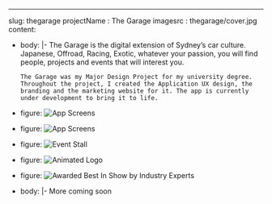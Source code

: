 ---
slug: thegarage
projectName : The Garage
imagesrc : thegarage/cover.jpg
content:
- body: |-
      The Garage is the digital extension of Sydney’s car culture. Japanese, Offroad, Racing, Exotic, whatever your passion, you will find people, projects and events that will interest you.
      
      The Garage was my Major Design Project for my university degree. Throughout the project, I created the Application UX design, the branding and the marketing website for it. The app is currently under development to bring it to life.
      
- figure:
      ![App Screens](http://files.nathansimpson.design/portfolio/thegarage/mockups.jpg)
- figure:
      ![App Screens](http://files.nathansimpson.design/portfolio/thegarage/website.jpg)
- figure:
      ![Event Stall](http://files.nathansimpson.design/portfolio/thegarage/eventStall.jpg)
- figure:
      ![Animated Logo](http://files.nathansimpson.design/portfolio/thegarage/logo_spin.gif)
- figure:
      ![Awarded Best In Show by Industry Experts](http://files.nathansimpson.design/portfolio/thegarage/bestInShow-badge.svg)
- body: |-
      More coming soon